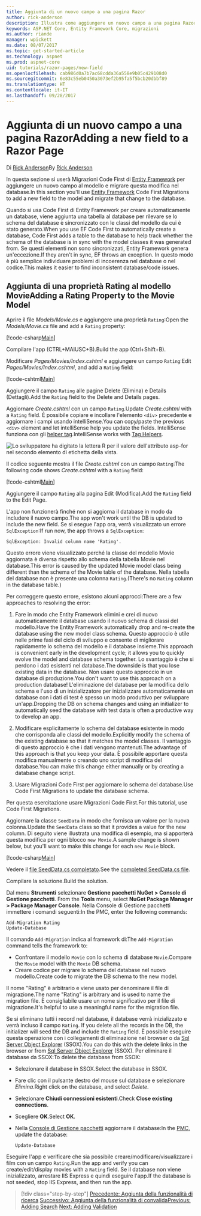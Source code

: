 ```yaml
---
title: Aggiunta di un nuovo campo a una pagina Razor
author: rick-anderson
description: Illustra come aggiungere un nuovo campo a una pagina Razor con Entity Framework Core
keywords: ASP.NET Core, Entity Framework Core, migrazioni
ms.author: riande
manager: wpickett
ms.date: 08/07/2017
ms.topic: get-started-article
ms.technology: aspnet
ms.prod: aspnet-core
uid: tutorials/razor-pages/new-field
ms.openlocfilehash: cab986d0a7b7ac68cdda36a558e9b05c429108d0
ms.sourcegitcommit: 6e83c55eb0450a3073ef2b95fa5f5bcb20dbbf89
ms.translationtype: HT
ms.contentlocale: it-IT
ms.lasthandoff: 09/28/2017
---
```

# <a name="adding-a-new-field-to-a-razor-page"></a><span data-ttu-id="9d436-104">Aggiunta di un nuovo campo a una pagina Razor</span><span class="sxs-lookup"><span data-stu-id="9d436-104">Adding a new field to a Razor Page</span></span>

<span data-ttu-id="9d436-105">Di [Rick Anderson](https://twitter.com/RickAndMSFT)</span><span class="sxs-lookup"><span data-stu-id="9d436-105">By [Rick Anderson](https://twitter.com/RickAndMSFT)</span></span>

<span data-ttu-id="9d436-106">In questa sezione si userà Migrazioni Code First di [Entity Framework](https://docs.microsoft.com/ef/core/get-started/aspnetcore/new-db) per aggiungere un nuovo campo al modello e migrare questa modifica nel database.</span><span class="sxs-lookup"><span data-stu-id="9d436-106">In this section you'll use [Entity Framework](https://docs.microsoft.com/ef/core/get-started/aspnetcore/new-db) Code First Migrations to add a new field to the model and migrate that change to the database.</span></span>

<span data-ttu-id="9d436-107">Quando si usa Code First di Entity Framework per creare automaticamente un database, viene aggiunta una tabella al database per rilevare se lo schema del database è sincronizzato con le classi del modello da cui è stato generato.</span><span class="sxs-lookup"><span data-stu-id="9d436-107">When you use EF Code First to automatically create a database, Code First adds a table to the database to help track whether the schema of the database is in sync with the model classes it was generated from.</span></span> <span data-ttu-id="9d436-108">Se questi elementi non sono sincronizzati, Entity Framework genera un'eccezione.</span><span class="sxs-lookup"><span data-stu-id="9d436-108">If they aren't in sync, EF throws an exception.</span></span> <span data-ttu-id="9d436-109">In questo modo è più semplice individuare problemi di incoerenza nel database o nel codice.</span><span class="sxs-lookup"><span data-stu-id="9d436-109">This makes it easier to find inconsistent database/code issues.</span></span>

## <a name="adding-a-rating-property-to-the-movie-model"></a><span data-ttu-id="9d436-110">Aggiunta di una proprietà Rating al modello Movie</span><span class="sxs-lookup"><span data-stu-id="9d436-110">Adding a Rating Property to the Movie Model</span></span>

<span data-ttu-id="9d436-111">Aprire il file *Models/Movie.cs* e aggiungere una proprietà `Rating`:</span><span class="sxs-lookup"><span data-stu-id="9d436-111">Open the *Models/Movie.cs* file and add a `Rating` property:</span></span>

[!code-csharp[Main](razor-pages-start/sample/RazorPagesMovie/Models/MovieDateRating.cs?highlight=11&range=7-18)]

<span data-ttu-id="9d436-112">Compilare l'app (CTRL+MAIUSC+B).</span><span class="sxs-lookup"><span data-stu-id="9d436-112">Build the app (Ctrl+Shift+B).</span></span>

<span data-ttu-id="9d436-113">Modificare *Pages/Movies/Index.cshtml* e aggiungere un campo `Rating`:</span><span class="sxs-lookup"><span data-stu-id="9d436-113">Edit *Pages/Movies/Index.cshtml*, and add a `Rating` field:</span></span>

[!code-cshtml[Main](razor-pages-start/sample/RazorPagesMovie/Pages/Movies/Index.cshtml?highlight=40-42,61-63)]

<span data-ttu-id="9d436-114">Aggiungere il campo `Rating` alle pagine Delete (Elimina) e Details (Dettagli).</span><span class="sxs-lookup"><span data-stu-id="9d436-114">Add the `Rating` field to the Delete and Details pages.</span></span>

<span data-ttu-id="9d436-115">Aggiornare *Create.cshtml* con un campo `Rating`.</span><span class="sxs-lookup"><span data-stu-id="9d436-115">Update *Create.cshtml* with a `Rating` field.</span></span> <span data-ttu-id="9d436-116">È possibile copiare e incollare l'elemento `<div>` precedente e aggiornare i campi usando intelliSense.</span><span class="sxs-lookup"><span data-stu-id="9d436-116">You can copy/paste the previous `<div>` element and let intelliSense help you update the fields.</span></span> <span data-ttu-id="9d436-117">IntelliSense funziona con gli [helper tag](xref:mvc/views/tag-helpers/intro).</span><span class="sxs-lookup"><span data-stu-id="9d436-117">IntelliSense works with [Tag Helpers](xref:mvc/views/tag-helpers/intro).</span></span>

![Lo sviluppatore ha digitato la lettera R per il valore dell'attributo asp-for nel secondo elemento di etichetta della vista.](new-field/_static/cr.png)

<span data-ttu-id="9d436-121">Il codice seguente mostra il file *Create.cshtml* con un campo `Rating`:</span><span class="sxs-lookup"><span data-stu-id="9d436-121">The following code shows *Create.cshtml* with a `Rating` field:</span></span>

[!code-cshtml[Main](razor-pages-start/sample/RazorPagesMovie/Pages/Movies/Create.cshtml?highlight=36-40)]

<span data-ttu-id="9d436-122">Aggiungere il campo `Rating` alla pagina Edit (Modifica).</span><span class="sxs-lookup"><span data-stu-id="9d436-122">Add the `Rating` field to the Edit Page.</span></span>

<span data-ttu-id="9d436-123">L'app non funzionerà finché non si aggiorna il database in modo da includere il nuovo campo.</span><span class="sxs-lookup"><span data-stu-id="9d436-123">The app won't work until the DB is updated to include the new field.</span></span> <span data-ttu-id="9d436-124">Se si esegue l'app ora, verrà visualizzato un errore `SqlException`:</span><span class="sxs-lookup"><span data-stu-id="9d436-124">If run now, the app throws a `SqlException`:</span></span>

```
SqlException: Invalid column name 'Rating'.
```

<span data-ttu-id="9d436-125">Questo errore viene visualizzato perché la classe del modello Movie aggiornata è diversa rispetto allo schema della tabella Movie nel database.</span><span class="sxs-lookup"><span data-stu-id="9d436-125">This error is caused by the updated Movie model class being different than the schema of the Movie table of the database.</span></span> <span data-ttu-id="9d436-126">Nella tabella del database non è presente una colonna `Rating`.</span><span class="sxs-lookup"><span data-stu-id="9d436-126">(There's no `Rating` column in the database table.)</span></span>

<span data-ttu-id="9d436-127">Per correggere questo errore, esistono alcuni approcci:</span><span class="sxs-lookup"><span data-stu-id="9d436-127">There are a few approaches to resolving the error:</span></span>

1. <span data-ttu-id="9d436-128">Fare in modo che Entity Framework elimini e crei di nuovo automaticamente il database usando il nuovo schema di classi del modello.</span><span class="sxs-lookup"><span data-stu-id="9d436-128">Have the Entity Framework automatically drop and re-create the database using  the new model class schema.</span></span> <span data-ttu-id="9d436-129">Questo approccio è utile nelle prime fasi del ciclo di sviluppo e consente di migliorare rapidamente lo schema del modello e il database insieme.</span><span class="sxs-lookup"><span data-stu-id="9d436-129">This approach is convenient early in the development cycle; it allows you to quickly evolve the model and database schema together.</span></span> <span data-ttu-id="9d436-130">Lo svantaggio è che si perdono i dati esistenti nel database.</span><span class="sxs-lookup"><span data-stu-id="9d436-130">The downside is that you lose existing data in the database.</span></span> <span data-ttu-id="9d436-131">Non usare questo approccio in un database di produzione.</span><span class="sxs-lookup"><span data-stu-id="9d436-131">You don't want to use this approach on a production database!</span></span> <span data-ttu-id="9d436-132">L'eliminazione del database per la modifica dello schema e l'uso di un inizializzatore per inizializzare automaticamente un database con i dati di test è spesso un modo produttivo per sviluppare un'app.</span><span class="sxs-lookup"><span data-stu-id="9d436-132">Dropping the DB on schema changes and using an initializer to automatically seed the database with test data is often a productive way to develop an app.</span></span>

2. <span data-ttu-id="9d436-133">Modificare esplicitamente lo schema del database esistente in modo che corrisponda alle classi del modello.</span><span class="sxs-lookup"><span data-stu-id="9d436-133">Explicitly modify the schema of the existing database so that it matches the model classes.</span></span> <span data-ttu-id="9d436-134">Il vantaggio di questo approccio è che i dati vengono mantenuti.</span><span class="sxs-lookup"><span data-stu-id="9d436-134">The advantage of this approach is that you keep your data.</span></span> <span data-ttu-id="9d436-135">È possibile apportare questa modifica manualmente o creando uno script di modifica del database.</span><span class="sxs-lookup"><span data-stu-id="9d436-135">You can make this change either manually or by creating a database change script.</span></span>

3. <span data-ttu-id="9d436-136">Usare Migrazioni Code First per aggiornare lo schema del database.</span><span class="sxs-lookup"><span data-stu-id="9d436-136">Use Code First Migrations to update the database schema.</span></span>

<span data-ttu-id="9d436-137">Per questa esercitazione usare Migrazioni Code First.</span><span class="sxs-lookup"><span data-stu-id="9d436-137">For this tutorial, use Code First Migrations.</span></span>

<span data-ttu-id="9d436-138">Aggiornare la classe `SeedData` in modo che fornisca un valore per la nuova colonna.</span><span class="sxs-lookup"><span data-stu-id="9d436-138">Update the `SeedData` class so that it provides a value for the new column.</span></span> <span data-ttu-id="9d436-139">Di seguito viene illustrata una modifica di esempio, ma si apporterà questa modifica per ogni blocco `new Movie`.</span><span class="sxs-lookup"><span data-stu-id="9d436-139">A sample change is shown below, but you'll want to make this change for each `new Movie` block.</span></span>

[!code-csharp[Main](razor-pages-start/sample/RazorPagesMovie/Models/SeedDataRating.cs?name=snippet1&highlight=8)]

<span data-ttu-id="9d436-140">Vedere il [file SeedData.cs completato](https://github.com/aspnet/Docs/blob/master/aspnetcore/tutorials/razor-pages/razor-pages-start/sample/RazorPagesMovie/Models/SeedDataRating.cs).</span><span class="sxs-lookup"><span data-stu-id="9d436-140">See the [completed SeedData.cs file](https://github.com/aspnet/Docs/blob/master/aspnetcore/tutorials/razor-pages/razor-pages-start/sample/RazorPagesMovie/Models/SeedDataRating.cs).</span></span>

<span data-ttu-id="9d436-141">Compilare la soluzione.</span><span class="sxs-lookup"><span data-stu-id="9d436-141">Build the solution.</span></span>

<span data-ttu-id="9d436-142"><a name="pmc"></a> Dal menu **Strumenti** selezionare **Gestione pacchetti NuGet > Console di Gestione pacchetti**.</span><span class="sxs-lookup"><span data-stu-id="9d436-142"><a name="pmc"></a> From the **Tools** menu, select **NuGet Package Manager > Package Manager Console**.</span></span>
<span data-ttu-id="9d436-143">Nella Console di Gestione pacchetti immettere i comandi seguenti:</span><span class="sxs-lookup"><span data-stu-id="9d436-143">In the PMC, enter the following commands:</span></span>

```PMC
Add-Migration Rating
Update-Database
```

<span data-ttu-id="9d436-144">Il comando `Add-Migration` indica al framework di:</span><span class="sxs-lookup"><span data-stu-id="9d436-144">The `Add-Migration` command tells the framework to:</span></span>

* <span data-ttu-id="9d436-145">Confrontare il modello `Movie` con lo schema di database `Movie`.</span><span class="sxs-lookup"><span data-stu-id="9d436-145">Compare the `Movie` model with the `Movie` DB schema.</span></span>
* <span data-ttu-id="9d436-146">Creare codice per migrare lo schema del database nel nuovo modello.</span><span class="sxs-lookup"><span data-stu-id="9d436-146">Create code to migrate the DB schema to the new model.</span></span>

<span data-ttu-id="9d436-147">Il nome "Rating" è arbitrario e viene usato per denominare il file di migrazione.</span><span class="sxs-lookup"><span data-stu-id="9d436-147">The name "Rating" is arbitrary and is used to name the migration file.</span></span> <span data-ttu-id="9d436-148">È consigliabile usare un nome significativo per il file di migrazione.</span><span class="sxs-lookup"><span data-stu-id="9d436-148">It's helpful to use a meaningful name for the migration file.</span></span>

<span data-ttu-id="9d436-149"><a name="ssox"></a> Se si eliminano tutti i record nel database, il database verrà inizializzato e verrà incluso il campo `Rating`.</span><span class="sxs-lookup"><span data-stu-id="9d436-149"><a name="ssox"></a> If you delete all the records in the DB, the initializer will seed the DB and include the `Rating` field.</span></span> <span data-ttu-id="9d436-150">È possibile eseguire questa operazione con i collegamenti di eliminazione nel browser o da [Sql Server Object Explorer](xref:tutorials/razor-pages/sql#ssox) (SSOX).</span><span class="sxs-lookup"><span data-stu-id="9d436-150">You can do this with the delete links in the browser or from [Sql Server Object Explorer](xref:tutorials/razor-pages/sql#ssox) (SSOX).</span></span> <span data-ttu-id="9d436-151">Per eliminare il database da SSOX:</span><span class="sxs-lookup"><span data-stu-id="9d436-151">To delete the database from SSOX:</span></span>

* <span data-ttu-id="9d436-152">Selezionare il database in SSOX.</span><span class="sxs-lookup"><span data-stu-id="9d436-152">Select the database in SSOX.</span></span>
* <span data-ttu-id="9d436-153">Fare clic con il pulsante destro del mouse sul database e selezionare *Elimina*.</span><span class="sxs-lookup"><span data-stu-id="9d436-153">Right click on the database, and select *Delete*.</span></span>
* <span data-ttu-id="9d436-154">Selezionare **Chiudi connessioni esistenti**.</span><span class="sxs-lookup"><span data-stu-id="9d436-154">Check **Close existing connections**.</span></span>
* <span data-ttu-id="9d436-155">Scegliere **OK**.</span><span class="sxs-lookup"><span data-stu-id="9d436-155">Select **OK**.</span></span>
* <span data-ttu-id="9d436-156">Nella [Console di Gestione pacchetti](xref:tutorials/razor-pages/new-field#pmc) aggiornare il database:</span><span class="sxs-lookup"><span data-stu-id="9d436-156">In the [PMC](xref:tutorials/razor-pages/new-field#pmc), update the database:</span></span>

  ```PMC
  Update-Database
  ```

<span data-ttu-id="9d436-157">Eseguire l'app e verificare che sia possibile creare/modificare/visualizzare i film con un campo `Rating`.</span><span class="sxs-lookup"><span data-stu-id="9d436-157">Run the app and verify you can create/edit/display movies with a `Rating` field.</span></span> <span data-ttu-id="9d436-158">Se il database non viene inizializzato, arrestare IIS Express e quindi eseguire l'app.</span><span class="sxs-lookup"><span data-stu-id="9d436-158">If the database is not seeded, stop IIS Express, and then run the app.</span></span>

>[!div class="step-by-step"]
<span data-ttu-id="9d436-159">[Precedente: Aggiunta della funzionalità di ricerca](xref:tutorials/razor-pages/search)
[Successivo: Aggiunta della funzionalità di convalida](xref:tutorials/razor-pages/validation)</span><span class="sxs-lookup"><span data-stu-id="9d436-159">[Previous: Adding Search](xref:tutorials/razor-pages/search)
[Next: Adding Validation](xref:tutorials/razor-pages/validation)</span></span>
